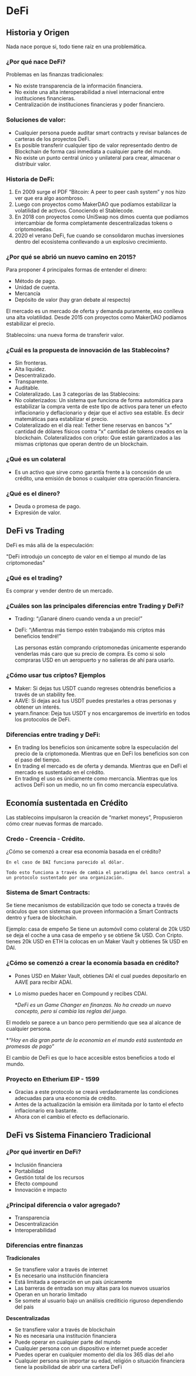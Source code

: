 # DeFi

## Historia y Origen

Nada nace porque si, todo tiene raíz en una problemática.

### ¿Por qué nace DeFi?

Problemas en las finanzas tradicionales:

* No existe transparencia de la información financiera.
* No existe una alta interoperabilidad a nivel internacional entre instituciones financieras.
* Centralización de instituciones financieras y poder financiero.

### Soluciones de valor:

* Cualquier persona puede auditar smart contracts y revisar balances de carteras de los proyectos DeFi.
* Es posible transferir cualquier tipo de valor representado dentro de Blockchain de forma casi inmediata a cualquier parte del mundo.
* No existe un punto central único y unilateral para crear, almacenar o distribuir valor.

### Historia de DeFi:

1. En 2009 surge el PDF “Bitcoin: A peer to peer cash system” y nos hizo ver que era algo asombroso.
2. Luego con proyectos como MakerDAO que podíamos estabilizar la volatilidad de activos. Conociendo el Stablecode.
3. En 2018 con proyectos como UniSwap nos dimos cuenta que podíamos intercambiar de forma completamente descentralizadas tokens o criptomonedas.
4. 2020 el verano DeFi, fue cuando se consolidaron muchas inversiones dentro del ecosistema conllevando a un explosivo crecimiento.

### ¿Por qué se abrió un nuevo camino en 2015?
Para proponer 4 principales formas de entender el dinero:

* Método de pago.
* Unidad de cuenta.
* Mercancía
* Depósito de valor (hay gran debate al respecto)

El mercado es un mercado de oferta y demanda puramente, eso conlleva una alta volatilidad. Desde 2015 con proyectos como MakerDAO podíamos estabilizar el precio.

Stablecoins: una nueva forma de transferir valor.

### ¿Cuál es la propuesta de innovación de las Stablecoins?

* Sin fronteras.
* Alta liquidez.
* Descentralizado.
* Transparente.
* Auditable.
* Colateralizado.
 Las 3 categorías de las Stablecoins:
* No colaterizados: Un sistema que funciona de forma automática para estabilizar la compra venta de este tipo de activos para tener un efecto inflacionario y deflacionario y dejar que el activo sea estable. Es decir matemáticas para estabilizar el precio.
* Colateralizado en el día real: Tether tiene reservas en bancos “x” cantidad de dólares físicos contra “x” cantidad de tokens creados en la blockchain.
Colateralizados con cripto: Que están garantizados a las mismas criptonas que operan dentro de un blockchain.

### ¿Qué es un colateral

* Es un activo que sirve como garantía frente a la concesión de un crédito, una emisión de bonos o cualquier otra operación financiera.

### ¿Qué es el dinero?

* Deuda o promesa de pago.
* Expresión de valor.


## DeFi vs Trading

DeFi es más allá de la especulación:

"DeFi introdujo un concepto de valor en el tiempo al mundo de las criptomonedas" 

### ¿Qué es el trading?

Es comprar y vender dentro de un mercado.

### ¿Cuáles son las principales diferencias entre Trading y DeFi?

* Trading: “¡Ganaré dinero cuando venda a un precio!”
* DeFi: “¡Mientras más tiempo estén trabajando mis criptos más beneficios tendré!”

    Las personas están comprando criptomonedas únicamente esperando venderlas más caro que su precio de compra. 
    Es como si solo compraras USD en un aeropuerto y no salieras de ahí para usarlo. 

### ¿Cómo usar tus criptos? Ejemplos

* Maker: Si dejas tus USDT cuando regreses obtendrás beneficios a través de un stability fee.
* AAVE: Si dejas acá tus USDT puedes prestarles a otras personas y obtener un interés.
* yearn.finance: Deja tus USDT y nos encargaremos de invertirlo en todos los protocolos de DeFi.

### Diferencias entre trading y DeFi:

* En trading los beneficios son únicamente sobre la especulación del precio de la criptomoneda. Mientras que en DeFi los beneficios son con el paso del tiempo.
* En trading el mercado es de oferta y demanda. Mientras que en DeFi el mercado es sustentado en el crédito.
* En trading el uso es únicamente como mercancía. Mientras que los activos DeFi son un medio, no un fin como mercancía especulativa.

## Economía sustentada en Crédito

Las stablecoins impulsaron la creación de “market moneys”, Propusieron cómo crear nuevas formas de marcado.


### Credo - Creencia - Crédito.

¿Cómo se comenzó a crear esa economía basada en el crédito?
    
    En el caso de DAI funciona parecido al dólar.

    Todo esto funciona a través de cambia el paradigma del banco central a un protocolo sustentado por una organización.

### Sistema de Smart Contracts:

Se tiene mecanismos de estabilización que todo se conecta a través de oráculos que son sistemas que proveen información a Smart Contracts dentro y fuera de blockchain.

Ejemplo: casa de empeño
Se tiene un automóvil como colateral de 20k USD se deja el coche a una casa de empeño y se obtiene 5k USD.
Con Cripto. tienes 20k USD en ETH la colocas en un Maker Vault y obtienes 5k USD en DAI.

### ¿Cómo se comenzó a crear la economía basada en crédito?

* Pones USD en Maker Vault, obtienes DAI el cual puedes depositarlo en AAVE para recibir ADAI.
* Lo mismo puedes hacer en Compound y recibes CDAI.


    **DeFi es un Game Changer en finanzas. No ha creado un nuevo concepto, pero sí cambia las reglas del juego.*

El modelo se parece a un banco pero permitiendo que sea al alcance de cualquier persona.

 **“Hoy en día gran parte de la economía en el mundo está sustentada en promesas de pago”*

El cambio de DeFi es que lo hace accesible estos beneficios a todo el mundo.

### Proyecto en Etherium EIP - 1599

* Gracias a este protocolo se creará verdaderamente las condiciones adecuadas para una economía de crédito.
* Antes de la actualización la emisión era ilimitada por lo tanto el efecto inflacionario era bastante.
* Ahora con el cambio el efecto es deflacionario.

## DeFi vs Sistema Financiero Tradicional

### ¿Por qué invertir en DeFi?

* Inclusión financiera
* Portabilidad
* Gestión total de los recursos
* Efecto compound
* Innovación e impacto

### ¿Principal diferencia o valor agregado?

* Transparencia
* Descentralización
* Interoperabilidad

### Diferencias entre finanzas

**Tradicionales**

* Se transfiere valor a través de internet
* Es necesario una institución financiera
* Está limitada a operación en un país únicamente
* Las barreras de entrada son muy altas para los nuevos usuarios
* Operan en un horario limitado
* Se somete al usuario bajo un análisis crediticio riguroso dependiendo del pais

**Descentralizadas**

* Se transfiere valor a través de blockchain
* No es necesaria una institución financiera
* Puede operar en cualquier parte del mundo
* Cualquier persona con un dispositivo e internet puede acceder
* Puedes operar en cualquier momento del día los 365 días del año
* Cualquier persona sin importar su edad, religión o situación financiera tiene la posibilidad de abrir una cartera DeFi